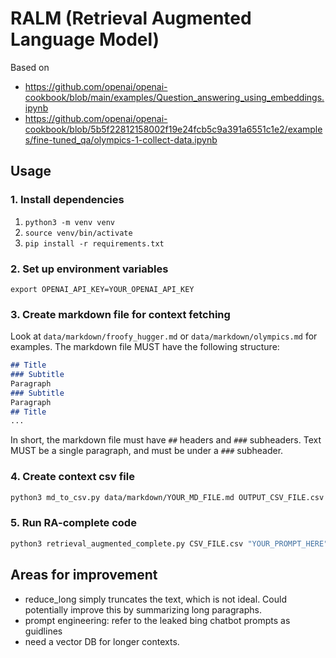 # RALM (Retrieval Augmented Language Model)

Based on

- <https://github.com/openai/openai-cookbook/blob/main/examples/Question_answering_using_embeddings.ipynb>
- <https://github.com/openai/openai-cookbook/blob/5b5f22812158002f19e24fcb5c9a391a6551c1e2/examples/fine-tuned_qa/olympics-1-collect-data.ipynb>

## Usage

### 1. Install dependencies

1. `python3 -m venv venv`
2. `source venv/bin/activate`
3. `pip install -r requirements.txt`

### 2. Set up environment variables

```
export OPENAI_API_KEY=YOUR_OPENAI_API_KEY
```

### 3. Create markdown file for context fetching

Look at `data/markdown/froofy_hugger.md` or `data/markdown/olympics.md` for examples.
The markdown file MUST have the following structure:

```markdown
## Title
### Subtitle
Paragraph
### Subtitle
Paragraph
## Title
...
```

In short, the markdown file must have `##` headers and `###` subheaders. Text MUST be a single paragraph, and must be under a `###` subheader.

### 4. Create context csv file

```bash
python3 md_to_csv.py data/markdown/YOUR_MD_FILE.md OUTPUT_CSV_FILE.csv
```

### 5. Run RA-complete code

```bash
python3 retrieval_augmented_complete.py CSV_FILE.csv "YOUR_PROMPT_HERE"
```

## Areas for improvement

- reduce_long simply truncates the text, which is not ideal. Could potentially improve this by summarizing long paragraphs.
- prompt engineering: refer to the leaked bing chatbot prompts as guidlines
- need a vector DB for longer contexts.
